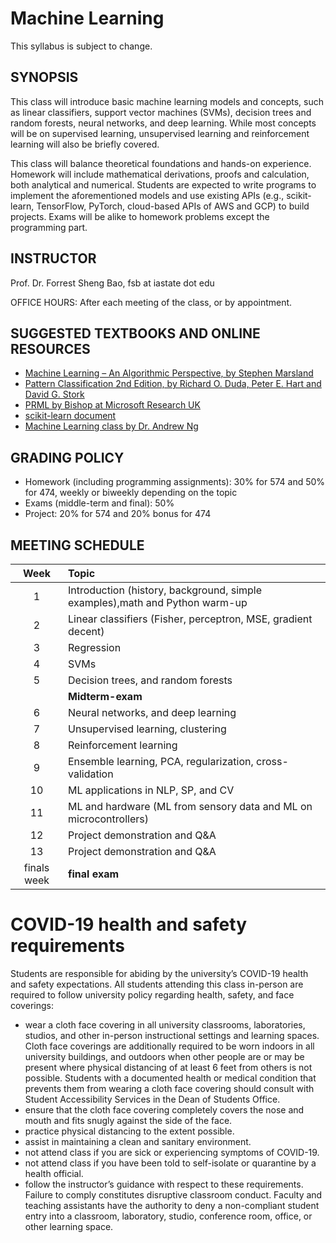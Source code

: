# Machine Learning 

This syllabus is subject to change.

## SYNOPSIS
This class will introduce basic machine learning models and concepts, such as linear classifiers, support vector machines (SVMs), decision trees and random forests, neural networks, and deep learning.
While most concepts will be on supervised learning, unsupervised learning and reinforcement learning will also be briefly covered. 

This class will balance theoretical foundations and hands-on experience. Homework will include mathematical derivations, proofs and calculation, both analytical and numerical. Students are expected to write programs to implement the aforementioned models and use existing APIs (e.g., scikit-learn, TensorFlow, PyTorch, cloud-based APIs of AWS and GCP) to build projects. Exams will be alike to homework problems except the programming part. 


## INSTRUCTOR

Prof. Dr. Forrest Sheng Bao, fsb at iastate dot edu

OFFICE HOURS: After each meeting of the class, or by appointment.  

## SUGGESTED TEXTBOOKS AND ONLINE RESOURCES

- [Machine Learning – An Algorithmic Perspective, by Stephen Marsland](https://seat.massey.ac.nz/personal/s.r.marsland/MLBook.html) 
- [Pattern Classification 2nd Edition, by Richard O. Duda, Peter E. Hart and David G. Stork](http://www.wiley.com/WileyCDA/WileyTitle/productCd-0471056693.html)
- [PRML by Bishop at Microsoft Research UK](http://research.microsoft.com/en-us/um/people/cmbishop/PRML/)
- [scikit-learn document](http://scikit-learn.org)
- [Machine Learning class by Dr. Andrew Ng](https://www.coursera.org/learn/machine-learning)

## GRADING POLICY

- Homework (including programming assignments): 30% for 574 and 50% for 474, weekly or biweekly depending on the topic
- Exams (middle-term and final): 50%
- Project: 20% for 574 and 20% bonus for 474

## MEETING SCHEDULE

| Week | Topic |
|:--:|:--|
|1| Introduction (history, background, simple examples),math and Python warm-up |
|2| Linear classifiers (Fisher, perceptron, MSE, gradient decent) | 
|3| Regression | 
|4| SVMs |
|5| Decision trees, and random forests |
| | **Midterm-exam**  |
|6| Neural networks, and deep learning | 
|7| Unsupervised learning, clustering |
|8| Reinforcement learning |
|9| Ensemble learning, PCA, regularization, cross-validation |
|10| ML applications in NLP, SP, and CV |
|11| ML and hardware (ML from sensory data and ML on microcontrollers) |
|12| Project demonstration and Q&A
|13| Project demonstration and Q&A
|finals week| **final exam** |

# COVID-19 health and safety requirements
Students are responsible for abiding by the university’s COVID-19 health and safety expectations. All students attending this class in-person are required to follow university policy regarding health, safety, and face coverings:
- wear a cloth face covering in all university classrooms, laboratories, studios, and other in-person instructional settings and learning spaces. Cloth face coverings are additionally required to be worn indoors in all university buildings, and outdoors when other people are or may be present where physical distancing of at least 6 feet from others is not possible. Students with a documented health or medical condition that prevents them from wearing a cloth face covering should consult with Student Accessibility Services in the Dean of Students Office.
- ensure that the cloth face covering completely covers the nose and mouth and fits snugly against the side of the face.
-  practice physical distancing to the extent possible.
- assist in maintaining a clean and sanitary environment.
- not attend class if you are sick or experiencing symptoms of COVID-19.
- not attend class if you have been told to self-isolate or quarantine by a health official.
- follow the instructor’s guidance with respect to these requirements. Failure to comply constitutes disruptive classroom conduct. Faculty and teaching assistants have the authority to deny a non-compliant student entry into a classroom, laboratory, studio, conference room, office, or other learning space.